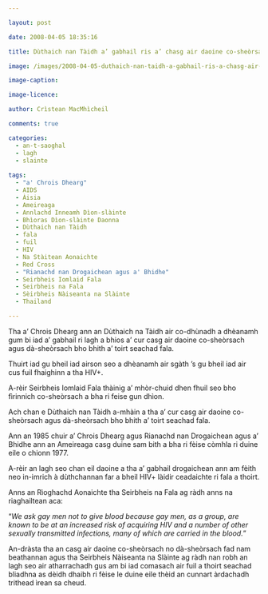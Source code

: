 ```yaml
---

layout: post

date: 2008-04-05 18:35:16

title: Dùthaich nan Tàidh a’ gabhail ris a’ chasg air daoine co-sheòrsach agus dà-sheòrsach bho bhith a’ toirt seachad fala

image: /images/2008-04-05-duthaich-nan-taidh-a-gabhail-ris-a-chasg-air-daoine-co-sheorsach-agus-da-sheorsach-bho-bhith-a-toirt-seachad-fala.jpg

image-caption:

image-licence:

author: Crìstean MacMhìcheil

comments: true

categories:
  - an-t-saoghal
  - lagh
  - slainte
  
tags:
  - "a' Chrois Dhearg"
  - AIDS
  - Àisia
  - Ameireaga
  - Annlachd Inneamh Dìon-slàinte
  - Bhìoras Dìon-slàinte Daonna
  - Dùthaich nan Tàidh
  - fala
  - fuil
  - HIV
  - Na Stàitean Aonaichte
  - Red Cross
  - "Rianachd nan Drogaichean agus a' Bhidhe"
  - Seirbheis Iomlaid Fala
  - Seirbheis na Fala
  - Sèirbheis Nàiseanta na Slàinte
  - Thailand

---
```


Tha a&#8217; Chrois Dhearg ann an Dùthaich na Tàidh air co-dhùnadh a dhèanamh gum bi iad a&#8217; gabhail ri lagh a bhios a&#8217; cur casg air daoine co-sheòrsach agus dà-sheòrsach bho bhith a&#8217; toirt seachad fala.

<!--more-->

Thuirt iad gu bheil iad airson seo a dhèanamh air sgàth &#8217;s gu bheil iad air cus fuil fhaighinn a tha HIV+.

A-rèir Seirbheis Iomlaid Fala thàinig a&#8217; mhòr-chuid dhen fhuil seo bho fìrinnich co-sheòrsach a bha ri feise gun dhìon.

Ach chan e Dùthaich nan Tàidh a-mhàin a tha a&#8217; cur casg air daoine co-sheòrsach agus dà-sheòrsach bho bhith a&#8217; toirt seachad fala.

Ann an 1985 chuir a&#8217; Chrois Dhearg agus Rianachd nan Drogaichean agus a&#8217; Bhidhe ann an Ameireaga casg duine sam bith a bha ri fèise còmhla ri duine eile o chionn 1977.

A-rèir an lagh seo chan eil daoine a tha a&#8217; gabhail drogaichean ann am fèith neo in-imrich à dùthchannan far a bheil HIV+ làidir ceadaichte ri fala a thoirt.

Anns an Rìoghachd Aonaichte tha Seirbheis na Fala ag ràdh anns na riaghailtean aca:

&#8220;_We ask gay men not to give blood because gay men, as a group, are known to be at an increased risk of acquiring HIV and a number of other sexually transmitted infections, many of which are carried in the blood._&#8221;

An-dràsta tha an casg air daoine co-sheòrsach no dà-sheòrsach fad nam beathannan agus tha Seirbheis Nàiseanta na Slàinte ag ràdh nan robh an lagh seo air atharrachadh gus am bi iad comasach air fuil a thoirt seachad bliadhna as dèidh dhaibh ri fèise le duine eile thèid an cunnart àrdachadh trithead ìrean sa cheud.
